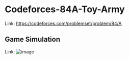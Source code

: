 # Codeforces-84A-Toy-Army
Link: https://codeforces.com/problemset/problem/84/A
## Game Simulation
Link: ![image](https://user-images.githubusercontent.com/51401355/132973661-f3ffaa31-9350-4cb8-9e93-7ec2a06ca284.png)
